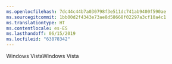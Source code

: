 ```yaml
---
ms.openlocfilehash: 7dc44c44b7a030798f3e511dc741ab9400f590ae
ms.sourcegitcommit: 1bb00d2f4343e73ae8d58668f02297a3cf10a4c1
ms.translationtype: HT
ms.contentlocale: es-ES
ms.lasthandoff: 06/15/2019
ms.locfileid: "63878342"
---
```

<span data-ttu-id="d00ed-101">Windows Vista</span><span class="sxs-lookup"><span data-stu-id="d00ed-101">Windows Vista</span></span>